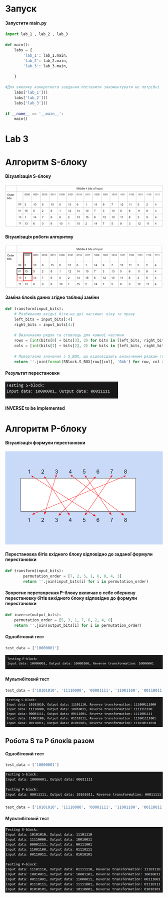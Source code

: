 # Запуск

#### Запустити main.py
```python
import lab_1 , lab_2 , lab_3

def main():
    labs = {
        'lab_1': lab_1.main,
        'lab_2': lab_2.main,
        'lab_3': lab_3.main,
        
    }

#Для виклику конкретного завданяя поставити закоментувати не потрібні 
    labs['lab_1']()
    labs['lab_2']()
    labs['lab_3']()

if __name__ == '__main__':
    main()
```

# Lab 3
# Алгоритм S-блоку
#### Візуалізація S-блоку
![S_block](/screenshots/S_box.png)

#### Візуалізація роботи алгоритму
![S_block](/screenshots/S_box_vizualization.png)

#### Заміна блоків даних згідно таблиці заміни
```python
def transform(input_bits):
    # Розбиваємо вхідні біти на дві частини: ліву та праву
    left_bits = input_bits[:4]
    right_bits = input_bits[4:]

    # Визначаємо рядок та стовпець для кожної частини
    rows = [int(bits[0] + bits[3], 2) for bits in [left_bits, right_bits]]
    cols = [int(bits[1] + bits[2], 2) for bits in [left_bits, right_bits]]
    
    # Повертаємо значення з S_BOX, що відповідають визначеним рядкам та стовпцям для кожної частини
    return ''.join(format(SBlock.S_BOX[row][col], '04b') for row, col in zip(rows, cols))
```
#### Результат перестановки
![S_block](/screenshots/S_box_res.png)

#### INVERSE to be implemented

# Алгоритм P-блоку
#### Візуалізація формули перестановки
![P_box](/screenshots/P_Box.png)
#### Перестановка бітів вхідного блоку відповідно до заданої формули перестановки
```python
def transform(input_bits):
        permutation_order = [7, 2, 5, 1, 6, 0, 4, 3]
        return ''.join(input_bits[i] for i in permutation_order)
```

#### Зворотне перетворення P-блоку включає в себе обернену перестановку бітів вихідного блоку відповідно до формули перестановки
```python 
def inverse(output_bits):
    permutation_order = [5, 3, 1, 7, 6, 2, 4, 0]
    return ''.join(output_bits[i] for i in permutation_order)
```

#### Однобітовий тест
```python 
test_data = ['10000001']
```
![P_box_result](/screenshots/P_box_res.png)

#### Мультибітовий тест
```python 
test_data = ['10101010', '11110000', '00001111', '11001100', '00110011']
```
![P_box_multiple_test](/screenshots/P_box_multiple_test.png)

## Робота S та P блоків разом
#### Однобітовий тест
```python
test_data = ['10000001']
```
![S_and_P_res](/screenshots/S_and_P.png)

```python
test_data = ['10101010', '11110000', '00001111', '11001100', '00110011']
```
#### Мультибітовий тест
![S_and_P_multiple](/screenshots/S_and_P_multiple.png)